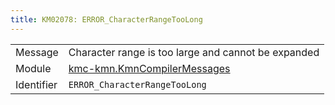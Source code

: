 ```yaml
---
title: KM02078: ERROR_CharacterRangeTooLong
---
```


|            |           |
|------------|---------- |
| Message    | Character range is too large and cannot be expanded |
| Module     | [kmc-kmn.KmnCompilerMessages](kmc-kmn.kmncompilermessages) |
| Identifier | `ERROR_CharacterRangeTooLong` |



